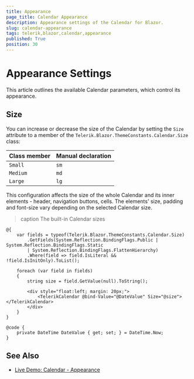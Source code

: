 ```yaml
---
title: Appearance
page_title: Calendar Appearance
description: Appearance settings of the Calendar for Blazor.
slug: calendar-appearance
tags: telerik,blazor,calendar,appearance
published: True
position: 30
---
```


# Appearance Settings

This article outlines the available Calendar parameters, which control its appearance.

## Size

You can increase or decrease the size of the Calendar by setting the `Size` attribute to a member of the `Telerik.Blazor.ThemeConstants.Calendar.Size` class:

| Class member | Manual declaration |
|---|---|
|`Small` |`sm`|
|`Medium`|`md`|
|`Large`|`lg`|

This configuration affects the size of the whole Calendar and its inner elements - header, navigation buttons, cells. The elements' size, padding and font-size vary depending on the selected Calendar size.

>caption The built-in Calendar sizes

````CSHTML
@{
    var fields = typeof(Telerik.Blazor.ThemeConstants.Calendar.Size)
        .GetFields(System.Reflection.BindingFlags.Public | System.Reflection.BindingFlags.Static
        | System.Reflection.BindingFlags.FlattenHierarchy)
        .Where(field => field.IsLiteral && !field.IsInitOnly).ToList();

    foreach (var field in fields)
    {
        string size = field.GetValue(null).ToString();

        <div style="float:left; margin: 20px;">
            <TelerikCalendar @bind-Value="@DateValue" Size="@size"></TelerikCalendar>
        </div>
    }
}

@code {
    private DateTime DateValue { get; set; } = DateTime.Now;
}
````

## See Also

* [Live Demo: Calendar - Appearance](https://demos.telerik.com/blazor-ui/calendar/appearance)
